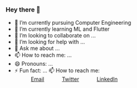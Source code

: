 ### Hey there 👋

- 🔭 I’m currently pursuing Computer Engineering 
- 🌱 I’m currently learning ML and Flutter
- 👯 I’m looking to collaborate on ...
- 🤔 I’m looking for help with ...
- 💬 Ask me about ...
- 📫 How to reach me: ... <br>
- 😄 Pronouns: ...
- ⚡ Fun fact: ...
📫 How to reach me: <br>
&nbsp;&nbsp;&nbsp;&nbsp;&nbsp;&nbsp;&nbsp;&nbsp;&nbsp;&nbsp; [Email](djaypawar17@gmail.com)
&nbsp;&nbsp;&nbsp;&nbsp;&nbsp;&nbsp;&nbsp;&nbsp;&nbsp;&nbsp; [Twitter](https://twitter.com/djaypawar173)
&nbsp;&nbsp;&nbsp;&nbsp;&nbsp;&nbsp;&nbsp;&nbsp;&nbsp;&nbsp; [LinkedIn](https://www.linkedin.com/in/digvijay-pawar-7892bb171/)

